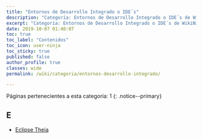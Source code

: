 ```yaml
---
title: "Entornos de Desarrollo Integrado o IDE´s"
description: "Categoría: Entornos de Desarrollo Integrado o IDE´s de WikiNinjas, la Enciclopedia Informática Tecnológica Ciberninjas"
excerpt: "Categoría: Entornos de Desarrollo Integrado o IDE´s de WikiNinjas, la Enciclopedia Informática Tecnológica Ciberninjas"
date: 2019-10-07 01:40:07
toc: true
toc_label: "Contenidos"
toc_icon: user-ninja
toc_sticky: true
published: false
author_profile: true
classes: wide
permalink: /wiki/categoria/entornos-desarrollo-integrado/

---
```


Páginas pertenecientes a esta categoría: 1
{: .notice--primary}

## E

* [Eclipse Theia](/wiki/eclipse-theia)

<script async src="https://pagead2.googlesyndication.com/pagead/js/adsbygoogle.js"></script>
<ins class="adsbygoogle"
     style="display:block; text-align:center;"
     data-ad-layout="in-article"
     data-ad-format="fluid"
     data-ad-client="ca-pub-9630764103400456"
     data-ad-slot="3229974124"></ins>
<script>
     (adsbygoogle = window.adsbygoogle || []).push({});
</script>
